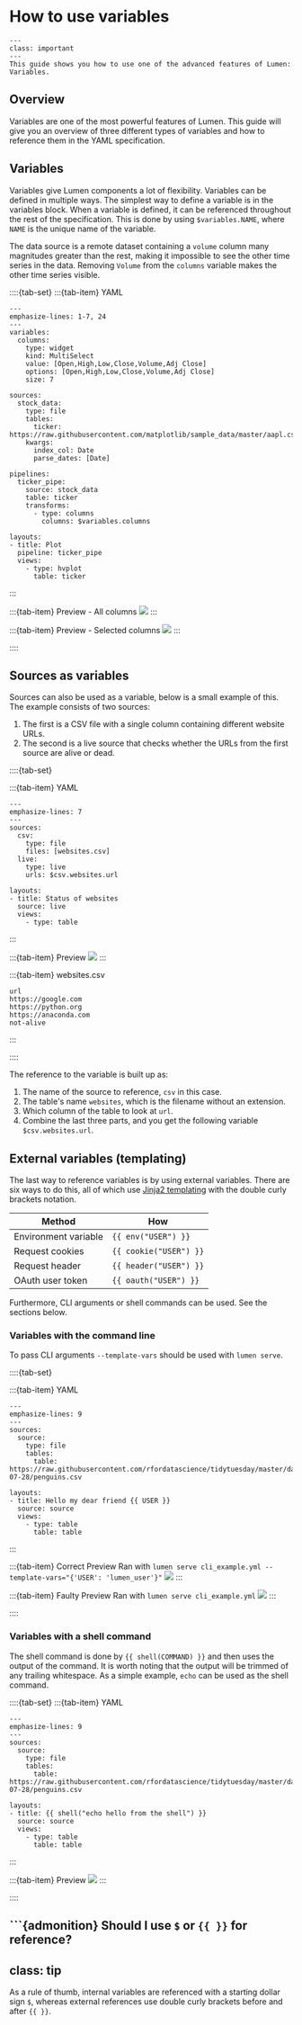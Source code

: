 # How to use variables

```{admonition} What does this guide solve?
---
class: important
---
This guide shows you how to use one of the advanced features of Lumen: Variables.
```

## Overview

Variables are one of the most powerful features of Lumen. This guide will give you an overview of three different types of variables and how to reference them in the YAML specification.

## Variables

Variables give Lumen components a lot of flexibility. Variables can be defined in multiple ways. The simplest way to define a variable is in the variables block. When a variable is defined, it can be referenced throughout the rest of the specification. This is done by using `$variables.NAME`, where `NAME` is the unique name of the variable.

The data source is a remote dataset containing a `volume` column many magnitudes greater than the rest, making it impossible to see the other time series in the data. Removing `Volume` from the `columns` variable makes the other time series visible.

::::{tab-set}
:::{tab-item} YAML

```{code-block} yaml
---
emphasize-lines: 1-7, 24
---
variables:
  columns:
    type: widget
    kind: MultiSelect
    value: [Open,High,Low,Close,Volume,Adj Close]
    options: [Open,High,Low,Close,Volume,Adj Close]
    size: 7

sources:
  stock_data:
    type: file
    tables:
      ticker: https://raw.githubusercontent.com/matplotlib/sample_data/master/aapl.csv
    kwargs:
      index_col: Date
      parse_dates: [Date]

pipelines:
  ticker_pipe:
    source: stock_data
    table: ticker
    transforms:
      - type: columns
        columns: $variables.columns

layouts:
- title: Plot
  pipeline: ticker_pipe
  views:
    - type: hvplot
      table: ticker
```

:::

:::{tab-item} Preview - All columns
![](../_static/how_to/variables/variable_all.png)
:::

:::{tab-item} Preview - Selected columns
![](../_static/how_to/variables/variable_selected.png)
:::

::::


## Sources as variables

Sources can also be used as a variable, below is a small example of this. The example consists of two sources:

1. The first is a CSV file with a single column containing different website URLs.
2. The second is a live source that checks whether the URLs from the first source are alive or dead.

::::{tab-set}

:::{tab-item} YAML

```{code-block} yaml
---
emphasize-lines: 7
---
sources:
  csv:
    type: file
    files: [websites.csv]
  live:
    type: live
    urls: $csv.websites.url

layouts:
- title: Status of websites
  source: live
  views:
    - type: table
```

:::

:::{tab-item} Preview
![](../_static/how_to/variables/source_variable.png)
:::

:::{tab-item} websites.csv
```{code-block} csv
url
https://google.com
https://python.org
https://anaconda.com
not-alive
```
:::

::::

The reference to the variable is built up as:

1. The name of the source to reference, `csv` in this case.
2. The table's name `websites`, which is the filename without an extension.
3. Which column of the table to look at `url`.
4. Combine the last three parts, and you get the following variable `$csv.websites.url`.


## External variables (templating)

The last way to reference variables is by using external variables. There are six ways to do this, all of which use [Jinja2 templating](https://palletsprojects.com/p/jinja/) with the double curly brackets notation.

| Method               | How                    |
|----------------------|------------------------|
| Environment variable | `{{ env("USER") }}`    |
| Request cookies      | `{{ cookie("USER") }}` |
| Request header       | `{{ header("USER") }}` |
| OAuth user token     | `{{ oauth("USER") }}`  |


Furthermore, CLI arguments or shell commands can be used. See the sections below.

### Variables with the command line

To pass CLI arguments `--template-vars` should be used with `lumen serve`.

::::{tab-set}

:::{tab-item} YAML
```{code-block} yaml
---
emphasize-lines: 9
---
sources:
  source:
    type: file
    tables:
      table: https://raw.githubusercontent.com/rfordatascience/tidytuesday/master/data/2020/2020-07-28/penguins.csv

layouts:
- title: Hello my dear friend {{ USER }}
  source: source
  views:
    - type: table
      table: table
```

:::

:::{tab-item} Correct Preview
Ran with `lumen serve cli_example.yml --template-vars="{'USER': 'lumen_user'}"`
![](../_static/how_to/variables/cli_good.png)
:::

:::{tab-item} Faulty Preview
Ran with `lumen serve cli_example.yml`
![](../_static/how_to/variables/cli_bad.png)
:::

::::


### Variables with a shell command

The shell command is done by `{{ shell(COMMAND) }}` and then uses the output of the command.
It is worth noting that the output will be trimmed of any trailing whitespace.
As a simple example, `echo` can be used as the shell command.

::::{tab-set}
:::{tab-item} YAML

```{code-block} yaml
---
emphasize-lines: 9
---
sources:
  source:
    type: file
    tables:
      table: https://raw.githubusercontent.com/rfordatascience/tidytuesday/master/data/2020/2020-07-28/penguins.csv

layouts:
- title: {{ shell("echo hello from the shell") }}
  source: source
  views:
    - type: table
      table: table
```

:::

:::{tab-item}  Preview
![](../_static/how_to/variables/shell.png)
:::

::::

```{admonition} Should I use `$` or `{{ }}` for reference?
---
class: tip
---
As a rule of thumb, internal variables are referenced with a starting dollar sign `$`, whereas external references use double curly brackets before and after `{{ }}`.
```
